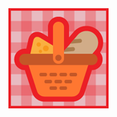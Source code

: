 <img src='https://raw.githubusercontent.com/MumukiProject/mumuki-guia-puzzle-rompecabezas-kinder/master/assets/canasta_llena-01_1598907902250.png'>